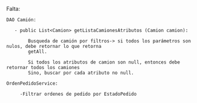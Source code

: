 Falta:

    DAO Camión:
    
       - public List<Camion> getListaCamionesAtributos (Camion camion):

            Busqueda de camión por filtros-> si todos los parámetros son nulos, debe retornar lo que retorna
            getAll.
            
            Si todos los atributos de camion son null, entonces debe retornar todos los camiones
            Sino, buscar por cada atributo no null.
    
    OrdenPedidoService:
         
         -Filtrar ordenes de pedido por EstadoPedido
        

    
